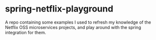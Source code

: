 # spring-netflix-playground
A repo containing some examples I used to refresh my knowledge of the Netflix OSS microservices projects, and play around with the spring integration for them.

